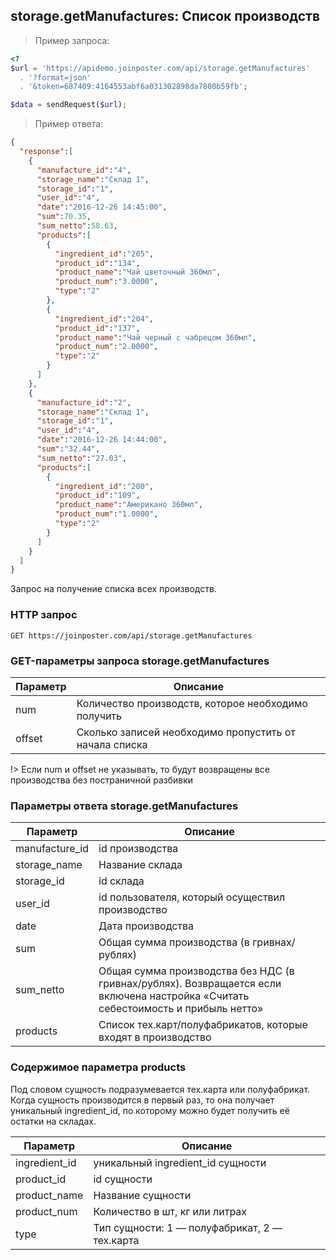 ## storage.getManufactures: Список производств

>  Пример запроса:

```php
<?
$url = 'https://apidemo.joinposter.com/api/storage.getManufactures'
  . '?format=json'
  . '&token=687409:4164553abf6a031302898da7800b59fb';

$data = sendRequest($url);
```

> Пример ответа:

```json
{
  "response":[
    {
      "manufacture_id":"4",
      "storage_name":"Склад 1",
      "storage_id":"1",
      "user_id":"4",
      "date":"2016-12-26 14:45:00",
      "sum":70.35,
      "sum_netto":58.63,
      "products":[
        {
          "ingredient_id":"205",
          "product_id":"134",
          "product_name":"Чай цветочный 360мл",
          "product_num":"3.0000",
          "type":"2"
        },
        {
          "ingredient_id":"204",
          "product_id":"137",
          "product_name":"Чай черный с чабрецом 360мл",
          "product_num":"2.0000",
          "type":"2"
        }
      ]
    },
    {
      "manufacture_id":"2",
      "storage_name":"Склад 1",
      "storage_id":"1",
      "user_id":"4",
      "date":"2016-12-26 14:44:00",
      "sum":"32.44",
      "sum_netto":"27.03",
      "products":[
        {
          "ingredient_id":"200",
          "product_id":"109",
          "product_name":"Американо 360мл",
          "product_num":"1.0000",
          "type":"2"
        }
      ]
    }
  ]
}
```

Запрос на получение списка всех производств.

### HTTP запрос

`GET https://joinposter.com/api/storage.getManufactures`

### GET-параметры запроса storage.getManufactures

Параметр | Описание
-------- | --------
num | Количество производств, которое необходимо получить
offset | Сколько записей необходимо пропустить от начала списка

!> Если num и offset не указывать, то будут возвращены все производства без постраничной разбивки

### Параметры ответа storage.getManufactures

Параметр | Описание
-------- | --------
manufacture_id | id производства
storage_name | Название склада
storage_id | id склада
user_id | id пользователя, который осуществил производство
date | Дата производства
sum | Общая сумма производства (в гривнах/рублях)
sum_netto | Общая сумма производства без НДС (в гривнах/рублях). Возвращается если включена настройка «Считать себестоимость и прибыль нетто»
products | Список тех.карт/полуфабрикатов, которые входят в производство

### Содержимое параметра products

Под словом сущность подразумевается тех.карта или полуфабрикат. Когда сущность производится в первый раз, то она получает уникальный ingredient_id, по которому можно будет получить её остатки на складах.

Параметр | Описание
-------- | --------
ingredient_id | уникальный ingredient_id сущности
product_id | id сущности
product_name | Название сущности
product_num | Количество в шт, кг или литрах
type | Тип сущности: 1 — полуфабрикат, 2 — тех.карта
